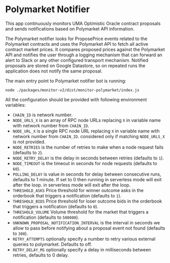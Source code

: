 # Polymarket Notifier

This app continuously monitors UMA Optimistic Oracle contract proposals and sends notifications based on Polymarket API information.

The Polymarket notifier looks for ProposePrice events related to the Polymarket contracts and uses the Polymarket API to fetch all active contract market prices. It compares proposed prices against the Polymarket API and notifies the user through a logging mechanism that can forward an alert to Slack or any other configured transport mechanism. Notified proposals are stored on Google Datastore, so on repeated runs the application does not notify the same proposal.

The main entry point to Polymarket notifier bot is running:

```
node ./packages/monitor-v2/dist/monitor-polymarket/index.js
```

All the configuration should be provided with following environment variables:

- `CHAIN_ID` is network number.
- `NODE_URLS_X` is an array of RPC node URLs replacing `X` in variable name with network number from `CHAIN_ID`.
- `NODE_URL_X` is a single RPC node URL replacing `X` in variable name with network number from `CHAIN_ID`.
  considered only if matching `NODE_URLS_X` is not provided.
- `NODE_RETRIES` is the number of retries to make when a node request fails (defaults to `2`).
- `NODE_RETRY_DELAY` is the delay in seconds between retries (defaults to `1`).
- `NODE_TIMEOUT` is the timeout in seconds for node requests (defaults to `60`).
- `POLLING_DELAY` is value in seconds for delay between consecutive runs, defaults to 1 minute. If set to 0 then running in serverless mode will exit after the loop.
  in serverless mode will exit after the loop.
- `THRESHOLD_ASKS` Price threshold for winner outcome asks in the orderbook that triggers a notification (defaults to `1`).
- `THRESHOLD_BIDS` Price threshold for loser outcome bids in the orderbook that triggers a notification (defaults to `0`).
- `THRESHOLD_VOLUME` Volume threshold for the market that triggers a notification (defaults to `500000`).
- `UNKNOWN_PROPOSAL_NOTIFICATION_INTERVAL` is the interval in seconds we allow to pass before notifying about a proposal event not found (defaults to `300`).
- `RETRY_ATTEMPTS` optionally specify a number to retry various external queries to polymarket. Defaults to off.
- `RETRY_DELAY_MS` optionally specify a delay in milliseconds between retries, defaults to 0 delay.
